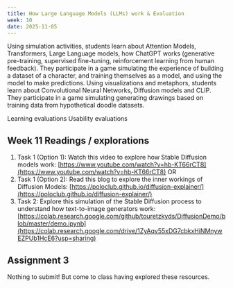```yaml
---
title: How Large Language Models (LLMs) work & Evaluation
week: 10
date: 2025-11-05
---
```


Using simulation activities, students learn about Attention Models, Transformers, Large Language models, how ChatGPT works (generative pre-training, supervised fine-tuning, reinforcement learning from human feedback). They participate in a game simulating the experience of building a dataset of a character, and training themselves as a model, and using the model to make predictions. Using visualizations and metaphors, students learn about Convolutional Neural Networks, Diffusion models and CLIP. They participate in a game simulating generating drawings based on training data from hypothetical doodle datasets. 

Learning evaluations 
Usability evaluations

## Week 11 Readings / explorations
1. Task 1 (Option 1): Watch this video to explore how Stable Diffusion models work: [https://www.youtube.com/watch?v=hb-KT66rCT8](https://www.youtube.com/watch?v=hb-KT66rCT8) OR
1. Task 1 (Option 2): Read this blog to explore the inner workings of Diffusion Models: [https://poloclub.github.io/diffusion-explainer/](https://poloclub.github.io/diffusion-explainer/)
1. Task 2: Explore this simulation of the Stable Diffusion process to understand how text-to-image generators work: [https://colab.research.google.com/github/touretzkyds/DiffusionDemo/blob/master/demo.ipynb](https://colab.research.google.com/drive/1ZyAqv55xDG7cbkxHiNMnywEZPUb1HcE6?usp=sharing)
<!-- 1. Evaluating Learning Tools (reading) -->

## Assignment 3
Nothing to submit! But come to class having explored these resources. 

